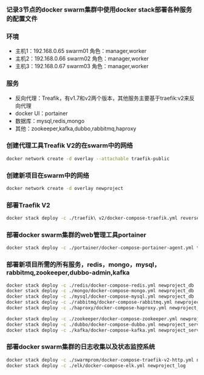 ### 记录3节点的docker swarm集群中使用docker stack部署各种服务的配置文件


### 环境
* 主机1：192.168.0.65 swarm01 角色：manager,worker
* 主机2：192.168.0.66 swarm02 角色：manager,worker
* 主机3：192.168.0.67 swarm03 角色：manager,worker


### 服务
* 反向代理：Treafik，有v1.7和v2两个版本，其他服务主要基于traefik:v2来反向代理
* docker UI：portainer
* 数据库：mysql,redis,mongo
* 其他：zookeeper,kafka,dubbo,rabbitmq,haproxy


### 创建代理工具Treafik V2的在swarm中的网络
```bash
docker network create -d overlay --attachable traefik-public
```
### 创建新项目在swarm中的网络
```bash
docker network create -d overlay newproject
```


### 部署Traefik V2
```bash
docker stack deploy -c ./traefik\ v2/docker-compose-traefik.yml reverse_proxy
```

### 部署docker swarm集群的web管理工具portainer

```bash
docker stack deploy -c ./portainer/docker-compose-portainer-agent.yml tool
```

### 部署新项目所需的所有服务，redis，mongo，mysql，rabbitmq,zookeeper,dubbo-admin,kafka
```bash
docker stack deploy -c ./redis/docker-compose-redis.yml newproject_db
docker stack deploy -c ./mongo/docker-compose-mongo.yml newproject_db
docker stack deploy -c ./mysql/docker-compose-mysql.yml newproject_db
docker stack deploy -c ./rabbitmq/docker-compose-rabbitmq.yml newproject_queue
docker stack deploy -c ./haproxy/docker-compose-haproxy.yml newproject_queue

docker stack deploy -c ./zookeeper/docker-compose-zookeeper.yml newproject_service
docker stack deploy -c ./dubbo/docker-compose-dubbo.yml newproject_service
docker stack deploy -c ./kafka/docker-compose-kafka.yml newproject_service
```

### 部署docker swarm集群的日志收集以及状态监控系统
```bash
docker stack deploy -c ./swarmprom/docker-compose-traefik-v2-http.yml newproject_monitor
docker stack deploy -c ./elk/docker-compose-elk.yml newproject_log
```